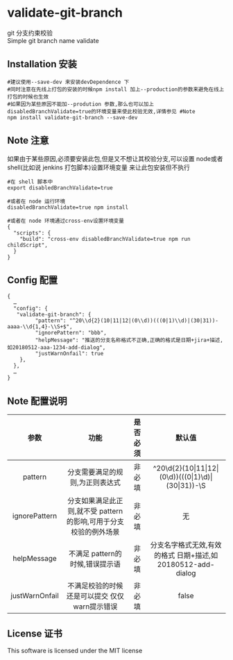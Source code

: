 # validate-git-branch
git 分支约束校验<br>
Simple git branch name validate

## Installation 安装

```
#建议使用--save-dev 来安装devDependence 下
#同时注意在先线上打包的安装的时候npm install 加上--production的参数来避免在线上打包的时候也生效
#如果因为某些原因不能加--prodution 参数,那么也可以加上disabledBranchValidate=true的环境变量来使此校验无效,详情参见 #Note
npm install validate-git-branch --save-dev

```

## Note 注意
如果由于某些原因,必须要安装此包,但是又不想让其校验分支,可以设置 node或者 shell(比如说 jenkins 打包脚本)设置环境变量
来让此包安装但不执行

```
#在 shell 脚本中
export disabledBranchValidate=true

#或者在 node 运行环境
disabledBranchValidate=true npm install

#或者在 node 环境通过cross-env设置环境变量
{
  "scripts": {
    "build": "cross-env disabledBranchValidate=true npm run childScript",
  }
}

```

## Config 配置

```
{
  …
  "config": {
   "validate-git-branch": {
         "pattern": "^20\\d{2}(10|11|12|(0\\d))(((0|1)\\d)|(30|31))-aaaa-\\d{1,4}-\\S+$",
         "ignorePattern": "bbb",
         "helpMessage": "推送的分支名称格式不正确,正确的格式是日期+jira+描述,如20180512-aaa-1234-add-dialog",
         "justWarnOnfail": true
    },
  },
  …
}
```

## Note  配置说明

参数 | 功能 | 是否必须 | 默认值
:--: | :--: |:--: | :-------:
pattern | 分支需要满足的规则,为正则表达式 |  非必填  | ^20\\d{2}(10\|11\|12\|(0\\d))(((0\|1)\\d)\|(30\|31))-\S
ignorePattern | 分支如果满足此正则,就不受 pattern的影响,可用于分支校验的例外场景 |  非必填  | 无
helpMessage | 不满足 pattern的时候,错误提示语 |  非必填  | 分支名字格式无效,有效的格式 日期+描述,如 20180512-add-dialog
justWarnOnfail | 不满足校验的时候还是可以提交 仅仅 warn提示错误 |  非必填  | false



## License 证书

This software is licensed under the MIT license
